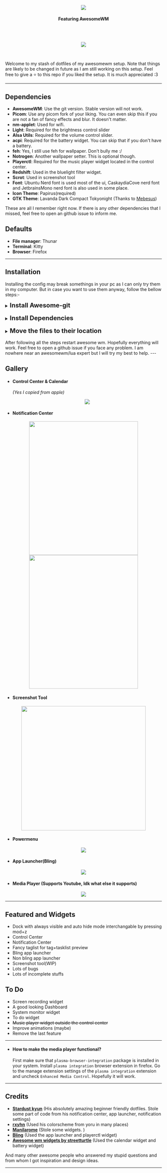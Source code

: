 <p align="center"><img src="assets/text_logo.png"></p>
<h4 align="center">Featuring AwesomeWM</h4><br/><br/>

<p align="center"><img src="assets/132.png"></p><br>

Welcome to my stash of dotfiles of my awesomewm setup. Note that things are likely to be changed in future as I am still working on this setup.
Feel free to give a :star: to this repo if you liked the setup. It is much appreciated :3

---

## Dependencies

- **AwesomeWM**: Use the git version. Stable version will not work.
- **Picom**: Use any picom fork of your liking. You can even skip this if you are not a fan of fancy effects and blur. It doesn't matter.
- **nm-applet**: Used for wifi.
- **Light**: Required for the brightness control slider
- **Alsa Utils**: Required for the volume control slider.
- **acpi**: Required for the battery widget. You can skip that if you don't have a battery.
- **feh**: Yes, I still use feh for wallpaper. Don't bully me :/
- **Notrogen**: Another wallpaper setter. This is optional though.
- **Playerctl**: Required for the music player widget located in the control center.
- **Redshift**: Used in the bluelight filter widget.
- **Scrot**: Used in screenshot tool
- **Font**: Ubuntu Nerd font is used most of the ui, CaskaydiaCove nerd font and JetbrainsMono nerd font is also used in some place.
- **Icon Theme**: Papirus(required)
- **GTK Theme**: Lavanda Dark Compact Tokyonight (Thanks to <a href="https://github.com/mehedirm6244">Mebesus</a>)

These are all I remember right now. If there is any other dependencies that I missed, feel free to open an github issue to inform me.

## Defaults

- **File manager**: Thunar
- **Terminal**: Kitty
- **Browser**: Firefox

---

## Installation

Installing the config may break somethings in your pc as I can only try them in my computer. But in case you want to use them anyway, follow the bellow steps:-

<details>
<summary><b style="font-size:20px">Install Awesome-git</b></summary>

<br>
<b>Arch</b>

```bash
yay -S awesome-git
```

<br>

<b>Fedora</b><br>
You can build from source, or you can use COPR if you are lazy like me. For installing through COPR, follow below steps:-

```bash
sudo dnf copr enable coolj/awesome-luajit-nightly
sudo dnf install awesome
```

<br>

<b>Ubuntu and other Debian based</b><br>
Again, you can build from source, or you can use pacstall. To install using pacstall, followbelow steps:-

```bash
sudo bash -c "$(wget -q https://pacstall.dev/q/install -O -)"    #for setting up pacstall(Skip if you already done it)
pacstall -I awesome-git
```

</details>
<br>
<details>
<summary><b style="font-size:20px">Install Dependencies</b></summary>

Use the package manager to install the following dependencies:-

```bash
nm-applet light alsa-utils feh nitrogen acpi playerctl redshift scrot
```

The name of some packages may vary based on your distro.
<i> <b>Note</b>: For Ubuntu and ubuntu/debian based distros additional dependency `libplayerctl-dev` </i>

</details>
<br>
<details>
<summary><b style="font-size:20px">Move the files to their location</b></summary>

Clone this repository:-

```bash
git clone git@github.com:Amitabha37377/Awful-DOTS.git
cd Awful-DOTS
```

Make `~/.themes`, `~/.icons`, `~/.local/share/fonts` directories if not exists already.

```bash
mkdir ~/.themes
mkdir ~/.icons
mkdir ~/.local/share/fonts
```

Move the files in their required directory:-

```bash
mv ~/.config/awesome ~/.config/awesome.bak
cp -r awesome ~/.config/
cp -r Misc/fonts/* ~/.local/share/fonts/
cp -r Misc/gtk_themes/* ~/.themes/
cp -r Misc/icon_packs/* ~/.icons/
```

</details>
<br>
After following all the steps restart awesome wm. Hopefully everything will work.
Feel free to open a github issue if you face any problem. I am nowhere near an awesomewm/lua expert but I will try my best to help.
---

## Gallery

- #### Control Center & Calendar

  <i>(Yes I copied from apple)</i>
  <p align="center"><img src="assets/128.png" ></p>

- #### Notification Center

<p align="center">
<img src="assets/notif_center_empty.png" height="430" width="350">
<img src="assets/notif_center_busy.png" height="430" width="350">
</p>

- #### Screenshot Tool

<p align="center"><img src="assets/screenshot.png" height="400"></p>

- #### Powermenu

<p align="center"><img src="assets/powermenu.gif"></p>

- #### App Launcher(Bling)

<p align="center"><img src="assets/launcher.jpg" ></p>

- #### Media Player (Supports Youtube, Idk what else it supports)
<p align="center"><img src="assets/mplayer.png" ></p>

---

## Featured and Widgets

- Dock with always visible and auto hide mode interchangable by pressing mod+z
- Control Center
- Notification Center
- Fancy taglist for tag+tasklist preview
- Bling app launcher
- Non bling app launcher
- Screenshot tool(WIP)
- Lots of bugs
- Lots of incomplete stuffs

## To Do

- Screen recording widget
- A good looking Dashboard
- System monitor widget
- To do widget
- <s>Music player widget outside the control center</s>
- Improve animations (maybe)
- Remove the last feature

---

- #### How to make the media player functional?
  First make sure that `plasma-browser-integration` package is installed in your system. Install `plasma integration` browser extension in firefox.
  Go to the manage extension settings of the `plasma integration` extension and uncheck `Enhanced Media Control`. Hopefully it will work.

---

## Credits

- <a href="https://github.com/Stardust-kyun"><b>Stardust kyun</b></a> (His absolutely amazing beginner friendly dotfiles. Stole some part of code from his notification center, app launcher, notification settings)
- <a href="https://github.com/rxyhn"><b>rxyhn</b></a> (Used his colorscheme from yoru in many places)
- <a href="https://github.com/manilarome"><b>Manilarome</b></a> (Stole some widgets. )
- <a href="https://github.com/BlingCorp/bling"><b>Bling</b></a> (Used the app launcher and playerctl widget)
- <a href="https://github.com/streetturtle/awesome-wm-widgets"><b>Awesome wm widgets by streetturtle</b></a> (Used the calendar widget and battery widget)

And many other awesome people who answered my stupid questions and from whom I got inspiration and design ideas.

---
